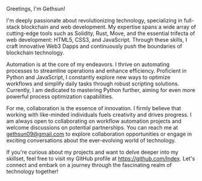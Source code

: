 Greetings, I'm Gethsun!

I'm deeply passionate about revolutionizing technology, specializing in full-stack blockchain and web development. My expertise spans a wide array of cutting-edge tools such as Solidity, Rust, Move, and the essential trifecta of web development: HTML5, CSS3, and JavaScript. Through these skills, I craft innovative Web3 Dapps and continuously push the boundaries of blockchain technology.

Automation is at the core of my endeavors. I thrive on automating processes to streamline operations and enhance efficiency. Proficient in Python and JavaScript, I constantly explore new ways to optimize workflows and simplify daily tasks through robust scripting solutions. Currently, I am dedicated to mastering Python further, aiming for even more powerful process optimization capabilities.

For me, collaboration is the essence of innovation. I firmly believe that working with like-minded individuals fuels creativity and drives progress. I am always open to collaborating on workflow automation projects and welcome discussions on potential partnerships. You can reach me at gethsun09@gmail.com to explore collaboration opportunities or engage in exciting conversations about the ever-evolving world of technology.

If you're curious about my projects and want to delve deeper into my skillset, feel free to visit my GitHub profile at https://github.com/Index. Let's connect and embark on a journey through the fascinating realm of technology together!
